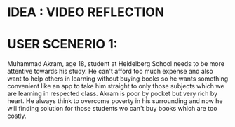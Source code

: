 # IDEA : VIDEO REFLECTION

# USER SCENERIO 1:

Muhammad Akram, age 18, student at Heidelberg School needs to be more attentive towards his study. He can't afford too much expense and also want to help others in learning without buying books so he wants something convenient like an app to take him straight to only those subjects which we are learning in respected class. Akram is poor by pocket but very rich by heart. He always think to overcome poverty in his surrounding and now he will finding solution for those students wo can't buy books which are too costly.

